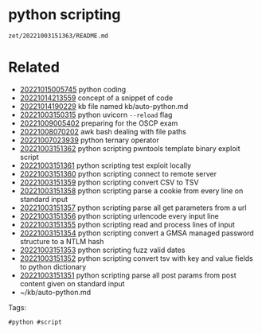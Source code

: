 # python scripting

` zet/20221003151363/README.md `

# Related

- [20221015005745](/zet/20221015005745/README.md) python coding
- [20221014213559](/zet/20221014213559/README.md) concept of a snippet of code
- [20221014190229](/zet/20221014190229/README.md) kb file named kb/auto-python.md
- [20221003150315](/zet/20221003150315/README.md) python uvicorn `--reload` flag
- [20221009005402](/zet/20221009005402/README.md) preparing for the OSCP exam
- [20221008070202](/zet/20221008070202/README.md) awk bash dealing with file paths
- [20221007023939](/zet/20221007023939/README.md) python ternary operator
- [20221003151362](/zet/20221003151362/README.md) python scripting pwntools template binary exploit script
- [20221003151361](/zet/20221003151361/README.md) python scripting test exploit locally
- [20221003151360](/zet/20221003151360/README.md) python scripting connect to remote server
- [20221003151359](/zet/20221003151359/README.md) python scripting convert CSV to TSV
- [20221003151358](/zet/20221003151358/README.md) python scripting parse a cookie from every line on standard input
- [20221003151357](/zet/20221003151357/README.md) python scripting parse all get parameters from a url
- [20221003151356](/zet/20221003151356/README.md) python scripting urlencode every input line
- [20221003151355](/zet/20221003151355/README.md) python scripting read and process lines of input
- [20221003151354](/zet/20221003151354/README.md) python scripting convert a GMSA managed password structure to a NTLM hash
- [20221003151353](/zet/20221003151353/README.md) python scripting fuzz valid dates
- [20221003151352](/zet/20221003151352/README.md) python scripting convert tsv with key and value fields to python dictionary
- [20221003151351](/zet/20221003151351/README.md) python scripting parse all post params from post content given on standard input
- ~/kb/auto-python.md

Tags:

    #python #script 
